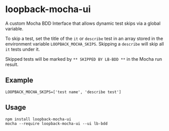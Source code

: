 # loopback-mocha-ui
A custom Mocha BDD Interface that allows dynamic test skips via a global variable.

To skip a test, set the title of the `it` or `describe` test in an array stored in the environment variable `LOOPBACK_MOCHA_SKIPS`. Skipping a `describe` will skip all `it` tests under it. 

Skipped tests will be marked by `** SKIPPED BY LB-BDD **` in the Mocha run result.

## Example
`LOOPBACK_MOCHA_SKIPS=['test name', 'describe test']`

## Usage
```
npm install loopback-mocha-ui
mocha --require loopback-mocha-ui --ui lb-bdd
```

